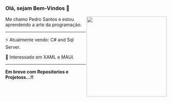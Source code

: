 ### Olá, sejam Bem-Vindos 👋


<img src="https://user-images.githubusercontent.com/66256107/103182834-3fa07100-488d-11eb-9d6f-036149d9c8f3.png" align="right" width="250px" height="250px" >

Me chamo Pedro Santos e estou aprendendo a arte da programação.
<Hr>

⚡ Atualmente vendo: C# and Sql Server.

🔭 Interessado em XAML e MAUI.

---
  
**Em breve com Repositorios e Projetoss...!!**
